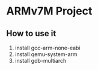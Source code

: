 # ARMv7M Project

## How to use it

1. install gcc-arm-none-eabi
2. install qemu-system-arm
3. install gdb-multiarch

